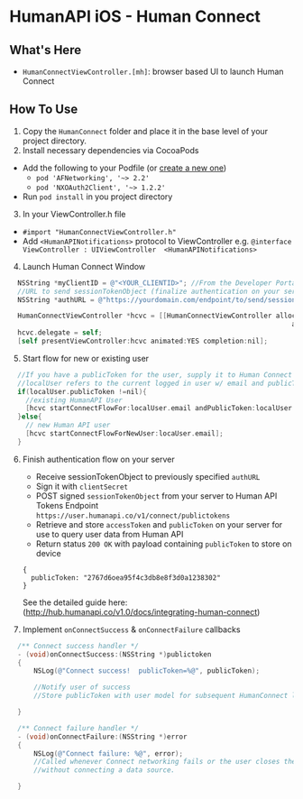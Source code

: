 # HumanAPI iOS - Human Connect

## What's Here
- `HumanConnectViewController.[mh]`: browser based UI to launch Human Connect

## How To Use

1. Copy the `HumanConnect` folder and place it in the base level of your project directory.
2. Install necessary dependencies via CocoaPods
  * Add the following to your Podfile (or [create a new one](https://guides.cocoapods.org/using/the-podfile.html))
    * `pod 'AFNetworking', '~> 2.2'`
    * `pod 'NXOAuth2Client', '~> 1.2.2'`
  * Run `pod install` in you project directory
3. In your ViewController.h file
  * `#import "HumanConnectViewController.h"`
  * Add `<HumanAPINotifications>` protocol to ViewController
  e.g. `@interface ViewController : UIViewController  <HumanAPINotifications>`

4. Launch Human Connect Window
  ```objectivec
    NSString *myClientID = @"<YOUR_CLIENTID>"; //From the Developer Portal
    //URL to send sessionTokenObject (finalize authentication on your server)
    NSString *authURL = @"https://yourdomain.com/endpoint/to/send/sessionTokenObject";

    HumanConnectViewController *hcvc = [[HumanConnectViewController alloc] initWithClientID:myClientID
                                                                        andAuthURL:authURL];
    hcvc.delegate = self;
    [self presentViewController:hcvc animated:YES completion:nil];

  ```
5. Start flow for new or existing user
  ```objectivec
    //If you have a publicToken for the user, supply it to Human Connect on launch
    //localUser refers to the current logged in user w/ email and publicToken
    if(localUser.publicToken !=nil){
      //existing HumanAPI User
      [hcvc startConnectFlowFor:localUser.email andPublicToken:localUser.publicToken];
    }else{
      // new Human API user
      [hcvc startConnectFlowForNewUser:locaUser.email];
    }
  ```
6. Finish authentication flow on your server
   * Receive sessionTokenObject to previously specified `authURL`
   * Sign it with `clientSecret`
   * POST signed `sessionTokenObject` from your server to Human API Tokens Endpoint
   `https://user.humanapi.co/v1/connect/publictokens`
   * Retrieve and store `accessToken` and `publicToken` on your server for use to query user data from Human API
   * Return status `200 OK` with payload containing `publicToken` to store on device
   ```
   {
     publicToken: "2767d6oea95f4c3db8e8f3d0a1238302"
   }
   ```

   See the detailed guide here: (http://hub.humanapi.co/v1.0/docs/integrating-human-connect)

7. Implement `onConnectSuccess` & `onConnectFailure` callbacks
  ```objectivec
    /** Connect success handler */
    - (void)onConnectSuccess:(NSString *)publictoken
    {
        NSLog(@"Connect success!  publicToken=%@", publicToken);

        //Notify user of success
        //Store publicToken with user model for subsequent HumanConnect launches

    }

    /** Connect failure handler */
    - (void)onConnectFailure:(NSString *)error
    {
        NSLog(@"Connect failure: %@", error);
        //Called whenever Connect networking fails or the user closes the popup
        //without connecting a data source.

    }
  ```
